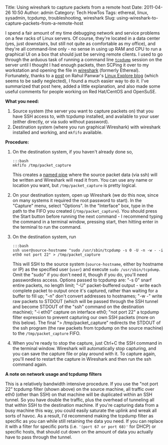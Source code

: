 Title: Using wireshark to capture packets from a remote host
Date: 2011-04-26 10:50
Author: admin
Category: Tech HowTos
Tags: ethereal, linux, sysadmin, tcpdump, troubleshooting, wireshark
Slug: using-wireshark-to-capture-packets-from-a-remote-host

I spend a fair amount of my time debugging network and service problems
on a few racks of Linux servers. Of course, they're located in a data
center (yes, just downstairs, but still not quite as comfortable as my
office), and they're all command-line only - no sense in using up RAM
and CPU to run a graphical UI on a box that should just be serving
remote clients. I used to go through the arduous task of running a
command line [`tcpdump`](http://www.tcpdump.org/) session on the server
until I thought I had enough packets, then SCPing it over to my
workstation and opening the file in
[wireshark](http://www.wireshark.org/) (formerly Ethereal). Fortunately,
thanks to a
[post](http://linuxexplore.wordpress.com/2010/05/30/remote-packet-capture-using-wireshark-tcpdump/)
on Rahul Panwar's [Linux Explore
blog](http://linuxexplore.wordpress.com/) (which seems to be sadly
neglected), I found a much easier way to do it. I've summarized that
post here, added a little explanation, and also made some useful
comments for people working on Red Hat/CentOS and OpenSuSE.

**What you need:**

1.  Source system (the server you want to capture packets on) that you
    have SSH access to, with tcpdump installed, and available to your
    user (either directly, or via sudo without password).
2.  Destination system (where you run graphical Wireshark) with
    wireshark installed and working, and `mkfifo` available.

**Procedure:**

1.  On the destination system, if you haven't already done so,

        :::bash
        mkfifo /tmp/packet_capture

    This creates a [named pipe](http://en.wikipedia.org/wiki/Named_pipe)
    where the source packet data (via ssh) will be written and Wireshark
    will read it from. You can use any name or location you want, but
    `/tmp/packet_capture` is pretty logical.

2.  On your destination system, open up Wireshark (we do this now, since
    on many systems it required the root password to start). In the
    "Capture" menu, select "Options". In the "Interface" box, type in
    the path to the FIFO you created (`/tmp/packet_capture`). You should
    press the Start button before running the next command - I recommend
    typing the command in a terminal window, pressing start, then
    hitting enter in the terminal to run the command.

3.  On the destination system, run

        :::bash
        ssh user@source-hostname "sudo /usr/sbin/tcpdump -s 0 -U -n -w - -i eth0 not port 22" > /tmp/packet_capture

    This will SSH to the source system (`source-hostname`, either by
    hostname or IP) as the specified user (`user`) and execute
    `sudo /usr/sbin/tcpdump`. Omit the "sudo" if you don't need it,
    though if you do, you'll need passwordless access. Options passed to
    tcpdump are: "-s 0" snarf entire packets, no length limit; "-U"
    packet-buffered output - write each complete packet to output once
    it's captured, rather than waiting for a buffer to fill up; "-n"
    don't convert addresses to hostnames; "-w -" write raw packets to
    STDOUT (which will be passed through the SSH tunnel and become
    STDOUT of the "ssh" command on the destination machine); "-i eth0"
    capture on interface eth0; "not port 22" a tcpdump filter expression
    to prevent capturing our own SSH packets (more on this below). The
    final "\> /tmp/packet\_capture" redirects the STDOUT of the ssh
    program (the raw packets from tcpdump on the source machine) to the
    `/tmp/packet_capture` FIFO.

4.  When you're ready to stop the capture, just Ctrl+C the SSH command
    in the terminal window. Wireshark will automatically stop capturing,
    and you can save the capture file or play around with it. To capture
    again, you'll need to restart the capture in Wireshark and then run
    the ssh command again.

**A note on network usage and tcpdump filters**

This is a relatively bandwidth intensive procedure. If you use the "not
port 22" tcpdump filter (shown above) on the source machine, all traffic
over eth0 (other than SSH) on that machine will be duplicated within an
SSH tunnel. So you have double the traffic, plus the overhead of
tunneling all that within SSH to the destination machine. If you're
capturing data from a busy machine this way, you could easily saturate
the uplink and wreak all sorts of havoc. As a result, I'd recommend
making the tcpdump filter as specific as you can while still retaining
the data you need. If you can replace it with a filter for specific
ports (i.e. `'(port 67 or port 68)'` for DHCP) or specific hosts, that
should cut down on the amount of data you actually have to pass through
the tunnel.
